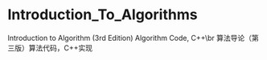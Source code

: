 # Introduction_To_Algorithms
Introduction to Algorithm (3rd Edition) Algorithm Code, C++\br
算法导论（第三版）算法代码，C++实现
